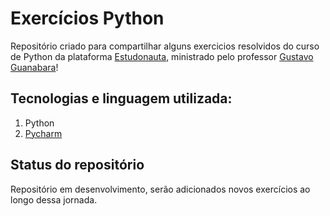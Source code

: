 # Exercícios Python
Repositório criado para compartilhar alguns exercicios resolvidos do curso de Python da plataforma [Estudonauta](https://www.estudonauta.com/), ministrado pelo professor [Gustavo Guanabara](https://github.com/gustavoguanabara)! 

## Tecnologias e linguagem utilizada:
1. Python
2. [Pycharm](https://www.jetbrains.com/pycharm/download/?section=mac)

## Status do repositório
Repositório em desenvolvimento, serão adicionados novos exercícios ao longo dessa jornada.
